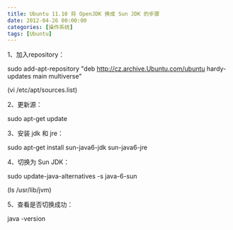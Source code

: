 ```yaml
---
title: Ubuntu 11.10 将 OpenJDK 换成 Sun JDK 的步骤
date: 2012-04-26 00:00:00
categories: [操作系统]
tags: [Ubuntu]
---
```


1、加入repository： 

sudo add-apt-repository "deb http://cz.archive.Ubuntu.com/ubuntu
hardy-updates main multiverse"

(vi /etc/apt/sources.list)


2、更新源：

sudo apt-get update


3、安装 jdk 和 jre：

sudo apt-get install sun-java6-jdk sun-java6-jre


4、切换为 Sun JDK：

sudo update-java-alternatives -s java-6-sun

(ls /usr/lib/jvm)


5、查看是否切换成功：

java -version


